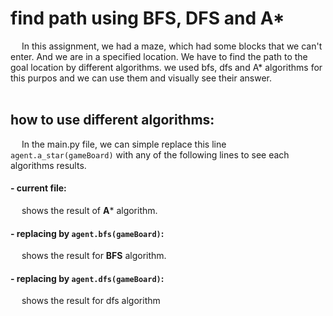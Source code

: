 # find path using BFS, DFS and A*<br>
&emsp; In this assignment, we had a maze, which had some blocks that we can't enter. And we are in a specified location. We have to find the path to the goal location by different algorithms.
we used bfs, dfs and A* algorithms for this purpos and we can use them and visually see their answer.<br/>
<br/>
## how to use different algorithms:<br/>
&emsp; In the main.py file, we can simple replace this line `agent.a_star(gameBoard)` with any of the following lines to see each algorithms results.<br>
#### - current file:<br/>
&emsp; shows the result of **A*** algorithm.
#### - replacing by  `agent.bfs(gameBoard)`:<br/>
&emsp; shows the result for **BFS** algorithm.
#### - replacing by `agent.dfs(gameBoard)`:<br/>
&emsp; shows the result for dfs algorithm
